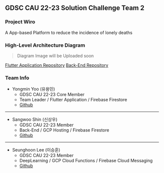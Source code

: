 ## GDSC CAU 22-23 Solution Challenge Team 2

### Project Wiro

A App-based Platform to reduce the incidence of lonely deaths

### High-Level Architecture Diagram

> Diagram Image will be Uploaded soon

[Flutter Application Repository](https://github.com/GDSC-CAU/Solution-Challenge-Team-2-Flutter-App)
[Back-End Repository](https://github.com/GDSC-CAU/Solution-Challenge-Team-2-Spring-BE)

### Team Info

- Yongmin Yoo (유용민)
  - GDSC CAU 22-23 Core Member
  - Team Leader / Flutter Application / Firebase Firestore
  - [Github](https://github.com/yymin1022)

---

- Sangwoo Shin (신상우)
  - GDSC CAU 22-23 Member
  - Back-End / GCP Hosting / Firebase Firestore
  - [Github](https://github.com/sangwoonoel)

---

- Seunghoon Lee (이승훈)
  - GDSC CAU 22-23 Member
  - DeepLearning / GCP Cloud Functions / Firebase Cloud Messaging
  - [Github](https://github.com/sicmokil)